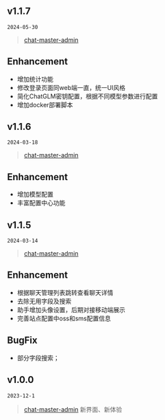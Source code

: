 ## v1.1.7

`2024-05-30`

> [chat-master-admin](https://gitee.com/yoli9/chat-master-admin)

## Enhancement
- 增加统计功能
- 修改登录页面同web端一直，统一UI风格
- 简化ChatGLM密钥配置，根据不同模型参数进行配置
- 增加docker部署脚本


## v1.1.6

`2024-03-18`

> [chat-master-admin](https://gitee.com/yoli9/chat-master-admin)

## Enhancement
- 增加模型配置
- 丰富配置中心功能

## v1.1.5

`2024-03-14`

> [chat-master-admin](https://gitee.com/yoli9/chat-master-admin)

## Enhancement
- 根据聊天管理列表跳转查看聊天详情
- 去除无用字段及搜索
- 助手增加头像设置，后期对接移动端展示
- 完善站点配置中oss和sms配置信息

## BugFix
- 部分字段搜索；

## v1.0.0

`2023-12-1`

> [chat-master-admin](https://gitee.com/yoli9/chat-master-admin) 新界面、新体验